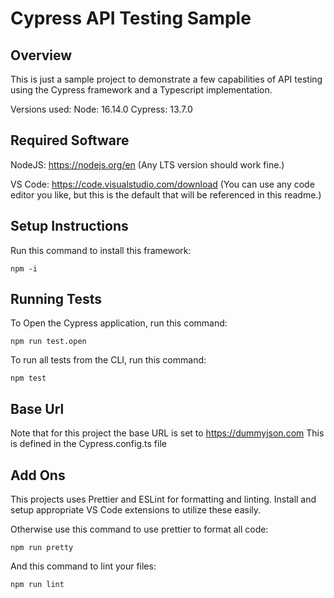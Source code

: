 # Cypress API Testing Sample

## Overview

This is just a sample project to demonstrate a few capabilities of API testing using the Cypress framework and a Typescript implementation.

Versions used:
Node: 16.14.0
Cypress: 13.7.0

## Required Software

NodeJS: https://nodejs.org/en (Any LTS version should work fine.)

VS Code: https://code.visualstudio.com/download (You can use any code editor you like, but this is the default that will be referenced in this readme.)

## Setup Instructions

Run this command to install this framework:

    npm -i

## Running Tests

To Open the Cypress application, run this command:

    npm run test.open

To run all tests from the CLI, run this command:

    npm test

## Base Url

Note that for this project the base URL is set to https://dummyjson.com
This is defined in the Cypress.config.ts file

## Add Ons

This projects uses Prettier and ESLint for formatting and linting.
Install and setup appropriate VS Code extensions to utilize these easily.

Otherwise use this command to use prettier to format all code:

    npm run pretty

And this command to lint your files:

    npm run lint
